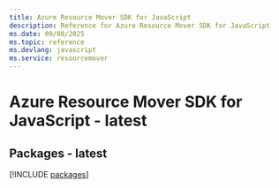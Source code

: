 ```yaml
---
title: Azure Resource Mover SDK for JavaScript
description: Reference for Azure Resource Mover SDK for JavaScript
ms.date: 09/08/2025
ms.topic: reference
ms.devlang: javascript
ms.service: resourcemover
---
```

# Azure Resource Mover SDK for JavaScript - latest
## Packages - latest
[!INCLUDE [packages](resource-mover-index.md)]